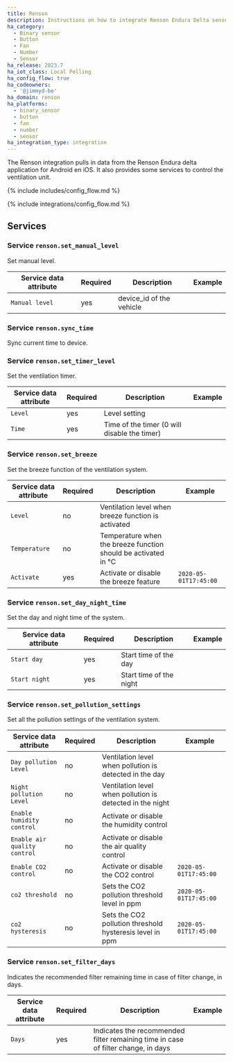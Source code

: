 ```yaml
---
title: Renson
description: Instructions on how to integrate Renson Endura Delta sensors into Home Assistant.
ha_category:
  - Binary sensor
  - Button
  - Fan
  - Number
  - Sensor
ha_release: 2023.7
ha_iot_class: Local Polling
ha_config_flow: true
ha_codeowners:
  - '@jimmyd-be'
ha_domain: renson
ha_platforms:
  - binary_sensor
  - button
  - fan
  - number
  - sensor
ha_integration_type: integration
---
```


The Renson integration pulls in data from the Renson Endura delta application for Android en iOS. It also provides some services to control the ventilation unit.

{% include includes/config_flow.md %}

{% include integrations/config_flow.md %}

## Services

### Service `renson.set_manual_level`

Set manual level.

  | Service data attribute | Required | Description | Example |
  | ---------------------- | -------- | ----------- | ------- |
  | `Manual level`| yes | device_id of the vehicle | |

### Service `renson.sync_time`

Sync current time to device.

### Service `renson.set_timer_level`

Set the ventilation timer.

  | Service data attribute | Required | Description | Example |
  | ---------------------- | -------- | ----------- | ------- |
  | `Level`| yes | Level setting | |
  | `Time` | yes | Time of the timer (0 will disable the timer) | |

### Service `renson.set_breeze`

Set the breeze function of the ventilation system.

  | Service data attribute | Required | Description | Example |
  | ---------------------- | -------- | ----------- | ------- |
  | `Level`| no | Ventilation level when breeze function is activated | |
  | `Temperature` | no | Temperature when the breeze function should be activated in °C | |
  | `Activate` | yes | Activate or disable the breeze feature | `2020-05-01T17:45:00` |

### Service `renson.set_day_night_time`

Set the day and night time of the system.

  | Service data attribute | Required | Description | Example |
  | ---------------------- | -------- | ----------- | ------- |
  | `Start day`| yes | Start time of the day | |
  | `Start night` | yes | Start time of the night | |

### Service `renson.set_pollution_settings`

Set all the pollution settings of the ventilation system.

  | Service data attribute | Required | Description | Example |
  | ---------------------- | -------- | ----------- | ------- |
  | `Day pollution Level`| no | Ventilation level when pollution is detected in the day | |
  | `Night pollution Level` | no | Ventilation level when pollution is detected in the night | |
  | `Enable humidity control` | no | Activate or disable the humidity control | |
  | `Enable air quality control` | no | Activate or disable the air quality control | |
  | `Enable CO2 control` | no | Activate or disable the CO2 control | `2020-05-01T17:45:00` |
  | `co2 threshold` | no | Sets the CO2 pollution threshold level in ppm | `2020-05-01T17:45:00` |
  | `co2 hysteresis` | no | Sets the CO2 pollution threshold hysteresis level in ppm | `2020-05-01T17:45:00` |

### Service `renson.set_filter_days`

Indicates the recommended filter remaining time in case of filter change, in days.

  | Service data attribute | Required | Description | Example |
  | ---------------------- | -------- | ----------- | ------- |
  | `Days`| yes | Indicates the recommended filter remaining time in case of filter change, in days | |